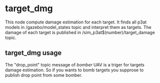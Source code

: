# target_dmg
This node compute damage estimation for each target. It finds all p3at models in /gazebo/model_states topic and interpret them as targets. The damage of each target is published in /sim_p3at$(number)/target_damage topic.

## target_dmg usage
The "drop_point" topic message of *bomber* UAV is a triger for targets damage estimation. So if you wants to bomb targets you supprose to publish drop point from some bomber.
